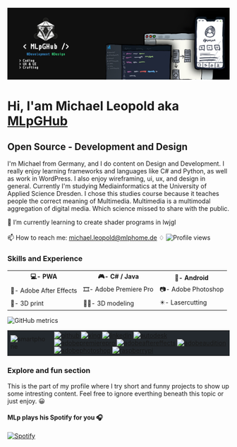 
![Open Source - Development and Design](https://github.com/MLpGHub/MLpGHub/blob/main/images/banner.png)

<!--
![MLpTypewriterAnimation](https://codepen.io/mlpghub/pen/mdErVMr)
![MLpTypewriterAnimation](https://mlp-typewriter-animation.vercel.app)
<a href="https://codepen.io/mlpghub/pen/mdErVMr">test</a>
<iframe
  src="https://mlp-typewriter-animation.vercel.app"
  style="width:100%; height:300px;"
></iframe>
-->

# Hi, I'am Michael Leopold aka <a href="https://github.com/MLpGHub/">MLpGHub</a> 
## Open Source - Development and Design
I'm Michael from Germany, and I do content on Design and Development. I really enjoy learning frameworks and languages like C# and Python, as well as work in WordPress. I also enjoy wireframing, ui, ux, and design in general. Currently I'm studying Mediainformatics at the University of Applied Science Dresden. I chose this studies course because it teaches people the correct meaning of Multimedia. Multimedia is a multimodal aggregation of digital media. Which science missed to share with the public.

🌱 I’m currently learning to create shader programs in lwjgl<br><br>
📫 How to reach me: <a href="michael.leopold@mlphome.de">michael.leopold@mlphome.de</a> <spacer type="horizontal" width="100" height="100">  ♢  </spacer> ![Profile views](https://gpvc.arturio.dev/MLpGHub)  

### Skills and Experience
<table style="width:100%">
  <tr>
    <th>💻- PWA</th>
    <th>🎮- C# / Java</th>
    <th>📱- Android</th>
  </tr> 
  <tr>
    <td>🎥- Adobe After Effects</td>
    <td>🎞️- Adobe Premiere Pro</td>
    <td>📷- Adobe Photoshop</td>
  </tr>
  <tr>
    <td>🔌- 3D print</td>
    <td>🧍‍♂️- 3D modeling</td>
    <td>✴️- Lasercutting</td>
  </tr>
</table>

<!-- 
[<img src='https://cdn.jsdelivr.net/npm/simple-icons@3.0.1/icons/github.svg' alt='github' height='40'>](https://github.com/MLpGHub)  [<img src='https://cdn.jsdelivr.net/npm/simple-icons@3.0.1/icons/linkedin.svg' alt='linkedin' height='40'>](https://www.linkedin.com/in/michael-leopold/)  [<img src='https://cdn.jsdelivr.net/npm/simple-icons@3.0.1/icons/autodesk.svg' alt='autodesk' height='40'>](https://www.autodesk.com )  [<img src='https://cdn.jsdelivr.net/npm/simple-icons@3.0.1/icons/adobepremierepro.svg' alt='adobepremierepro' height='40'>](https://www.adobe.com/products/premiere.html )  [<img src='https://cdn.jsdelivr.net/npm/simple-icons@3.0.1/icons/adobeaftereffects.svg' alt='adobeaftereffects' height='40'>](https://www.adobe.com/products/aftereffects.html )  [<img src='https://cdn.jsdelivr.net/npm/simple-icons@3.0.1/icons/adobeaudition.svg' alt='adobeaudition' height='40'>](https://www.adobe.com/products/audition.html )  [<img src='https://cdn.jsdelivr.net/npm/simple-icons@3.0.1/icons/adobephotoshop.svg' alt='adobephotoshop' height='40'>](https://www.adobe.com/products/photoshop.html )  [<img src='https://cdn.jsdelivr.net/npm/simple-icons@3.0.1/icons/raspberrypi.svg' alt='raspberrypi' height='40'>](https://www.raspberrypi.org )
-->


<!--
![Anurag's github stats](https://github-readme-stats.vercel.app/api?username=MLpGHub&show_icons=true&theme=dark)
-->
![GitHub metrics](https://metrics.lecoq.io/MLpGHub)  


<table style="width:100%">
  <tr>
    <td style="background-color: #24292E;"><img src='https://developers.giphy.com/static/img/api.c99e353f761d.gif' alt='smartphone' height='250'> </td>
    <td style="background-color: #24292E;">
      <a href="https://github.com/MLpGHub"><img src='https://cdn.jsdelivr.net/npm/simple-icons@3.0.1/icons/github.svg' alt='github' height='40'></a>
       <a href="https://www.xing.com/profile/Michael_Leopold13/cv"><img src='https://cdn.jsdelivr.net/npm/simple-icons@3.0.1/icons/xing.svg' alt='xing' height='40'></a>
      <a href="https://www.linkedin.com/in/michael-leopold/"> <img src='https://cdn.jsdelivr.net/npm/simple-icons@3.0.1/icons/linkedin.svg' alt='linkedin' height='40'></a>
      <a href="https://www.autodesk.com"><img src='https://cdn.jsdelivr.net/npm/simple-icons@3.0.1/icons/autodesk.svg' alt='autodesk' height='40'></a>
      <a href="https://www.adobe.com/products/premiere.html "><img src='https://cdn.jsdelivr.net/npm/simple-icons@3.0.1/icons/adobepremierepro.svg' alt='adobepremierepro' height='40'></a>
      <a href="https://www.adobe.com/products/aftereffects.html"><img src='https://cdn.jsdelivr.net/npm/simple-icons@3.0.1/icons/adobeaftereffects.svg' alt='adobeaftereffects' height='40'></a>
      <a href="https://www.adobe.com/products/audition.html"><img src='https://cdn.jsdelivr.net/npm/simple-icons@3.0.1/icons/adobeaudition.svg' alt='adobeaudition' height='40'></a>
      <a href="https://www.adobe.com/products/photoshop.html"><img src='https://cdn.jsdelivr.net/npm/simple-icons@3.0.1/icons/adobephotoshop.svg' alt='adobephotoshop' height='40'></a>
      <a href="https://www.raspberrypi.org"><img src='https://cdn.jsdelivr.net/npm/simple-icons@3.0.1/icons/raspberrypi.svg' alt='raspberrypi' height='40'></a>
  </td>
</table>

### Explore and fun section
This is the part of my profile where I try short and funny projects to show up some intresting content. Feel free to ignore everthing beneath this topic or just enjoy. :grinning:

#### MLp plays his Spotify for you 🎧
[![Spotify](https://mlp-now-playing-spotify.vercel.app/api/spotify)](https://open.spotify.com/user/1rwyjtho5sesmykxcmb8rt4i0)

